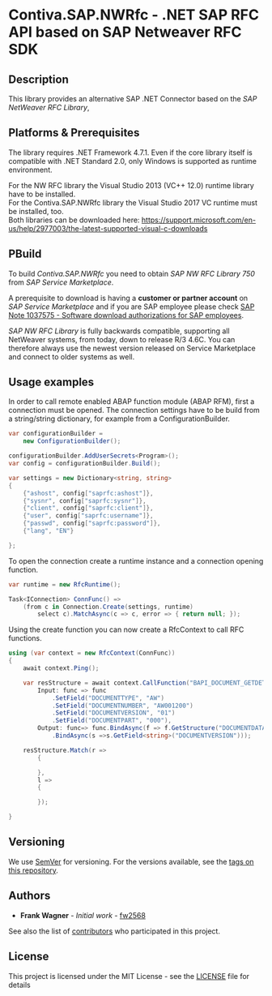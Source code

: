 # Contiva.SAP.NWRfc - .NET SAP RFC API based on SAP Netweaver RFC SDK
## Description

This library provides an alternative SAP .NET Connector based on the _SAP NetWeaver RFC Library_,


## Platforms & Prerequisites

The library requires .NET Framework 4.7.1. 
Even if the core library itself is compatible with .NET Standard 2.0, only Windows is supported as runtime environment.

For the NW RFC library the Visual Studio 2013 (VC++ 12.0) runtime library have to be installed.  
For the Contiva.SAP.NWRfc library the Visual Studio 2017 VC runtime must be installed, too.  
Both libraries can be downloaded here: https://support.microsoft.com/en-us/help/2977003/the-latest-supported-visual-c-downloads

## PBuild
To build _Contiva.SAP.NWRfc_ you need to obtain _SAP NW RFC Library 750_ from _SAP Service Marketplace_.

A prerequisite to download is having a **customer or partner account** on _SAP Service Marketplace_ and if you
are SAP employee please check [SAP Note 1037575 - Software download authorizations for SAP employees](https://launchpad.support.sap.com/#/notes/1037575).

_SAP NW RFC Library_ is fully backwards compatible, supporting all NetWeaver systems, from today, down to release R/3 4.6C.
You can therefore always use the newest version released on Service Marketplace and connect to older systems as well.

## Usage examples

In order to call remote enabled ABAP function module (ABAP RFM), first a connection must be opened.
The connection settings have to be build from a string/string dictionary, for example from a ConfigurationBuilder.

```csharp
var configurationBuilder =
    new ConfigurationBuilder();

configurationBuilder.AddUserSecrets<Program>();
var config = configurationBuilder.Build();

var settings = new Dictionary<string, string>
{
    {"ashost", config["saprfc:ashost"]},
    {"sysnr", config["saprfc:sysnr"]},
    {"client", config["saprfc:client"]},
    {"user", config["saprfc:username"]},
    {"passwd", config["saprfc:password"]},
    {"lang", "EN"}

};
```

To open the connection create a runtime instance and a connection opening function.

```csharp
var runtime = new RfcRuntime();

Task<IConnection> ConnFunc() =>
    (from c in Connection.Create(settings, runtime)
        select c).MatchAsync(c => c, error => { return null; });
```

Using the create function you can now create a RfcContext to call RFC functions.

```csharp
using (var context = new RfcContext(ConnFunc))
{
    await context.Ping();

    var resStructure = await context.CallFunction("BAPI_DOCUMENT_GETDETAIL2",
        Input: func => func
            .SetField("DOCUMENTTYPE", "AW")
            .SetField("DOCUMENTNUMBER", "AW001200")
            .SetField("DOCUMENTVERSION", "01")
            .SetField("DOCUMENTPART", "000"),
        Output: func=> func.BindAsync(f => f.GetStructure("DOCUMENTDATA"))
            .BindAsync(s =>s.GetField<string>("DOCUMENTVERSION")));

    resStructure.Match(r =>
        {

        },
        l =>
        {

        });

}
  ```
## Versioning

We use [SemVer](http://semver.org/) for versioning. For the versions available, see the [tags on this repository](https://github.com/contiva/Contiva.SAP.NWRfc/tags). 

## Authors

* **Frank Wagner** - *Initial work* - [fw2568](https://github.com/fw2568)

See also the list of [contributors](https://github.com/contiva/Contiva.SAP.NWRfc/contributors) who participated in this project.


## License

This project is licensed under the MIT License - see the [LICENSE](LICENSE) file for details

